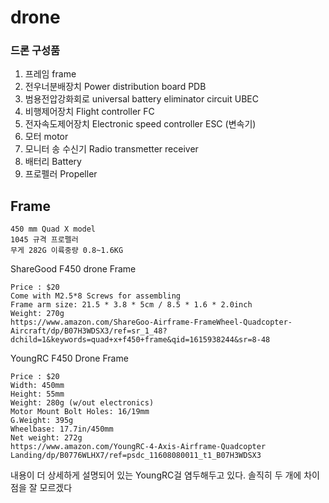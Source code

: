 # drone

### 드론 구성품
1. 프레임 frame
2. 전우너분배장치 Power distribution board PDB
3. 범용전압강화회로 universal battery eliminator circuit UBEC
4. 비행제어장치 Flight controller FC
5. 전자속도제어장치 Electronic speed controller ESC (변속기)
6. 모터 motor
7. 모니터 송 수신기 Radio transmetter receiver
8. 배터리 Battery
9. 프로펠러 Propeller

## Frame
```
450 mm Quad X model
1045 규격 프로펠러
무게 282G 이륙중량 0.8~1.6KG
```
ShareGood F450 drone Frame
```
Price : $20
Come with M2.5*8 Screws for assembling
Frame arm size: 21.5 * 3.8 * 5cm / 8.5 * 1.6 * 2.0inch
Weight: 270g
https://www.amazon.com/ShareGoo-Airframe-FrameWheel-Quadcopter-Aircraft/dp/B07H3WDSX3/ref=sr_1_48?dchild=1&keywords=quad+x+f450+frame&qid=1615938244&sr=8-48
```
YoungRC F450 Drone Frame
```
Price : $20
Width: 450mm
Height: 55mm
Weight: 280g (w/out electronics)
Motor Mount Bolt Holes: 16/19mm
G.Weight: 395g
Wheelbase: 17.7in/450mm
Net weight: 272g
https://www.amazon.com/YoungRC-4-Axis-Airframe-Quadcopter Landing/dp/B0776WLHX7/ref=psdc_11608080011_t1_B07H3WDSX3
```
내용이 더 상세하게 설명되어 있는 YoungRC걸 염두해두고 있다. 솔직히 두 개에 차이점을 잘 모르겠다
